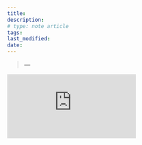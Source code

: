 ```yaml
---
title:
description:
# type: note article
tags:
last_modified:
date:
---
```


<blockquote>
  <p></p>
  <p class="cite">—<a href=""></a></p>
</blockquote>

<div class="video-wrapper">
  <iframe src="https://www.youtube-nocookie.com/embed/xxxxxxx?rel=0" frameborder="0" allowfullscreen></iframe>
</div>

<figure>
  <a href=""><img src=""></a>
</figure>
